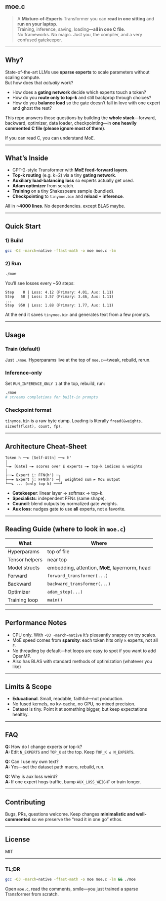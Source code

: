 ## moe.c

> A **Mixture-of-Experts** Transformer you can **read in one sitting** and **run on your laptop**.  
> Training, inference, saving, loading—**all in one C file**.  
> No frameworks. No magic. Just you, the compiler, and a very confused gatekeeper.

---

## Why?

State-of-the-art LLMs use **sparse experts** to scale parameters without scaling compute.  
But how does that *actually* work?

- How does a **gating network** decide which experts touch a token?  
- How do you **route only to top-k** and still backprop through choices?  
- How do you **balance load** so the gate doesn’t fall in love with one expert and ghost the rest?

This repo answers those questions by building the **whole stack**—forward, backward, optimizer, data loader, checkpointing—in **one heavily commented C file (please ignore most of them)**.

If you can read C, you can understand MoE.

---

## What’s Inside

- GPT-2-style Transformer with **MoE feed-forward layers**.  
- **Top-k routing** (e.g. k=2) via a tiny **gating network**.  
- **Auxiliary load-balancing loss** so experts actually get used.  
- **Adam optimizer** from scratch.  
- **Training** on a tiny Shakespeare sample (bundled).  
- **Checkpointing** to `tinymoe.bin` and **reload + inference**.  

All in **~4000 lines**. No dependencies. except BLAS maybe.

---

## Quick Start

### 1) Build

```bash
gcc -O3 -march=native -ffast-math -o moe moe.c -lm
```

### 2) Run

```bash
./moe
```

You’ll see losses every ~50 steps:

```
Step    0 | Loss: 4.12 (Primary: 4.01, Aux: 1.11)
Step   50 | Loss: 3.57 (Primary: 3.46, Aux: 1.11)
...
Step  950 | Loss: 1.88 (Primary: 1.77, Aux: 1.11)
```

At the end it saves `tinymoe.bin` and generates text from a few prompts.

---

## Usage

### Train (default)

Just `./moe`. Hyperparams live at the top of `moe.c`—tweak, rebuild, rerun.

### Inference-only

Set `RUN_INFERENCE_ONLY 1` at the top, rebuild, run:

```bash
./moe
# streams completions for built-in prompts
```

### Checkpoint format

`tinymoe.bin` is a raw byte dump. Loading is literally `fread(&weights, sizeof(float), count, fp)`.

---

## Architecture Cheat-Sheet

```text
Token h ──► [Self-Attn] ──► h'
│
└─► [Gate] ─► scores over E experts ─► top-k indices & weights
│
├──► Expert i: FFN(h') ─┐
├──► Expert j: FFN(h') ─┤  weighted sum ► MoE output
└──► ... (only top-k) ───┘
```

- **Gatekeeper**: linear layer → softmax → top-k.  
- **Specialists**: independent FFNs (same shape).  
- **Council**: blend outputs by normalized gate weights.  
- **Aux loss**: nudges gate to use **all** experts, not a favorite.

---

## Reading Guide (where to look in `moe.c`)

| What | Where |
|---|---|
| Hyperparams | top of file |
| Tensor helpers | near top |
| Model structs | embedding, attention, **MoE**, layernorm, head |
| Forward | `forward_transformer(...)` |
| Backward | `backward_transformer(...)` |
| Optimizer | `adam_step(...)` |
| Training loop | `main()` |

---

## Performance Notes

- CPU only. With `-O3 -march=native` it’s pleasantly snappy on toy scales.  
- MoE speed comes from **sparsity**: each token hits only `k` experts, not all `E`.  
- No threading by default—hot loops are easy to spot if you want to add OpenMP.
- Also has BLAS with standard methods of optimization (whatever you like)

---

## Limits & Scope

- **Educational**. Small, readable, faithful—not production.  
- No fused kernels, no kv-cache, no GPU, no mixed precision.  
- Dataset is tiny. Point it at something bigger, but keep expectations healthy.

---

## FAQ

**Q:** How do I change experts or top-k?  
**A:** Edit `N_EXPERTS` and `TOP_K` at the top. Keep `TOP_K ≤ N_EXPERTS`.

**Q:** Can I use my own text?  
**A:** Yes—set the dataset path macro, rebuild, run.

**Q:** Why is aux loss weird?  
**A:** If one expert hogs traffic, bump `AUX_LOSS_WEIGHT` or train longer.

---

## Contributing

Bugs, PRs, questions welcome. Keep changes **minimalistic and well-commented** so we preserve the “read it in one go” ethos.

---

## License

MIT

---

### TL;DR

```bash
gcc -O3 -march=native -ffast-math -o moe moe.c -lm && ./moe
```

Open `moe.c`, read the comments, smile—you just trained a sparse Transformer from scratch.
